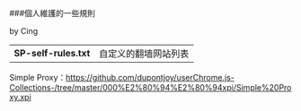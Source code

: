 ###個人維護的一些規則

by Cing

| | |
| :--- | :--- |
| **SP-self-rules.txt** | 自定义的翻墙网站列表 |

Simple Proxy：https://github.com/dupontjoy/userChrome.js-Collections-/tree/master/000%E2%80%94%E2%80%94xpi/Simple%20Proxy.xpi